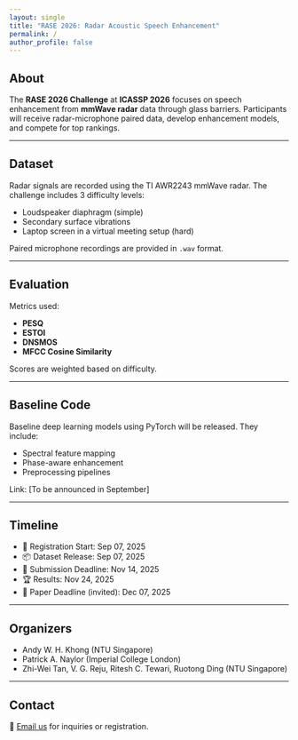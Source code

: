 ```yaml
---
layout: single
title: "RASE 2026: Radar Acoustic Speech Enhancement"
permalink: /
author_profile: false
---
```


<section id="about">

## About

The **RASE 2026 Challenge** at **ICASSP 2026** focuses on speech enhancement from **mmWave radar** data through glass barriers. Participants will receive radar-microphone paired data, develop enhancement models, and compete for top rankings.

</section>

---

<section id="dataset">

## Dataset

Radar signals are recorded using the TI AWR2243 mmWave radar. The challenge includes 3 difficulty levels:
- Loudspeaker diaphragm (simple)
- Secondary surface vibrations
- Laptop screen in a virtual meeting setup (hard)

Paired microphone recordings are provided in `.wav` format.

</section>

---

<section id="evaluation">

## Evaluation

Metrics used:
- **PESQ**
- **ESTOI**
- **DNSMOS**
- **MFCC Cosine Similarity**

Scores are weighted based on difficulty.

</section>

---

<section id="baseline">

## Baseline Code

Baseline deep learning models using PyTorch will be released. They include:
- Spectral feature mapping
- Phase-aware enhancement
- Preprocessing pipelines

Link: [To be announced in September]

</section>

---

<section id="timeline">

## Timeline

- 📅 Registration Start: Sep 07, 2025  
- 📦 Dataset Release: Sep 07, 2025  
- 🧪 Submission Deadline: Nov 14, 2025  
- 🏆 Results: Nov 24, 2025  
- 📝 Paper Deadline (invited): Dec 07, 2025  

</section>

---

<section id="organizers">

## Organizers

- Andy W. H. Khong (NTU Singapore)  
- Patrick A. Naylor (Imperial College London)  
- Zhi-Wei Tan, V. G. Reju, Ritesh C. Tewari, Ruotong Ding (NTU Singapore)

</section>

---

<section id="contact">

## Contact

📧 [Email us](mailto:example@ntu.edu.sg) for inquiries or registration.

</section>
